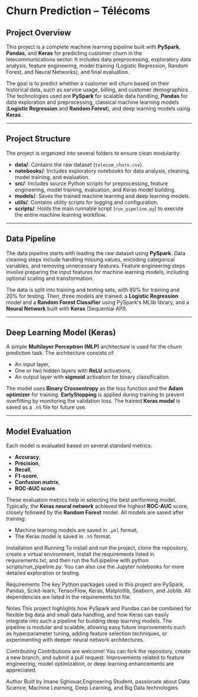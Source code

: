 # **Churn Prediction – Télécoms**

## **Project Overview**

This project is a complete machine learning pipeline built with **PySpark**, **Pandas**, and **Keras** for predicting customer churn in the telecommunications sector. It includes data preprocessing, exploratory data analysis, feature engineering, model training (Logistic Regression, Random Forest, and Neural Networks), and final evaluation.

The goal is to predict whether a customer will churn based on their historical data, such as service usage, billing, and customer demographics. The technologies used are **PySpark** for scalable data handling, **Pandas** for data exploration and preprocessing, classical machine learning models (**Logistic Regression** and **Random Forest**), and deep learning models using **Keras**.

---

## **Project Structure**

The project is organized into several folders to ensure clean modularity:

- **data/**: Contains the raw dataset (`telecom_churn.csv`).
- **notebooks/**: Includes exploratory notebooks for data analysis, cleaning, model training, and evaluation.
- **src/**: Includes source Python scripts for preprocessing, feature engineering, model training, evaluation, and Keras model building.
- **models/**: Saves the trained machine learning and deep learning models.
- **utils/**: Contains utility scripts for logging and configuration.
- **scripts/**: Holds the main runnable script (`run_pipeline.py`) to execute the entire machine learning workflow.

---

## **Data Pipeline**

The data pipeline starts with loading the raw dataset using **PySpark**. Data cleaning steps include handling missing values, encoding categorical variables, and removing unnecessary features. Feature engineering steps involve preparing the input features for machine learning models, including optional scaling and transformation.

The data is split into training and testing sets, with 80% for training and 20% for testing. Then, three models are trained: a **Logistic Regression** model and a **Random Forest Classifier** using PySpark's MLlib library, and a **Neural Network** built with **Keras** (Sequential API).

---

## **Deep Learning Model (Keras)**

A simple **Multilayer Perceptron (MLP)** architecture is used for the churn prediction task. The architecture consists of:
- An input layer,
- One or two hidden layers with **ReLU** activations,
- An output layer with **sigmoid** activation for binary classification.

The model uses **Binary Crossentropy** as the loss function and the **Adam optimizer** for training. **EarlyStopping** is applied during training to prevent overfitting by monitoring the validation loss. The trained **Keras model** is saved as a `.h5` file for future use.

---

## **Model Evaluation**

Each model is evaluated based on several standard metrics:
- **Accuracy**,
- **Precision**,
- **Recall**,
- **F1-score**,
- **Confusion matrix**,
- **ROC-AUC score**.

These evaluation metrics help in selecting the best performing model. Typically, the **Keras neural network** achieved the highest **ROC-AUC** score, closely followed by the **Random Forest** model. All models are saved after training:
- Machine learning models are saved in `.pkl` format,
- The Keras model is saved in `.h5` format.

Installation and Running
To install and run the project, clone the repository, create a virtual environment, install the requirements listed in requirements.txt, and then run the full pipeline with python scripts/run_pipeline.py. You can also use the Jupyter notebooks for more detailed exploration or testing.

Requirements
The key Python packages used in this project are PySpark, Pandas, Scikit-learn, TensorFlow, Keras, Matplotlib, Seaborn, and Joblib. All dependencies are listed in the requirements.txt file.

Notes
This project highlights how PySpark and Pandas can be combined for flexible big data and small data handling, and how Keras can easily integrate into such a pipeline for building deep learning models. The pipeline is modular and scalable, allowing easy future improvements such as hyperparameter tuning, adding feature selection techniques, or experimenting with deeper neural network architectures.

Contributing
Contributions are welcome! You can fork the repository, create a new branch, and submit a pull request. Improvements related to feature engineering, model optimization, or deep learning enhancements are appreciated.

Author
Built by Imane Sghiouar,Engineering Student, passionate about Data Science, Machine Learning, Deep Learning, and Big Data technologies.